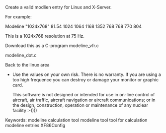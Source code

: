 Create a valid modlien entry for Linux and X-Server.

For example:	

Modeline "1024x768" 81.54  1024 1064 1168 1352   768  768  770  804  


This is a 1024x768 resolution at 75 Hz.

Download this as a C-program
modeline_vfr.c
	
modeline_dot.c

Back to the linux area

* Use the values on your own risk. There is no warranty.
If you are using a too high frequence you can destroy or damage your monitor or graphic card.

  This software is not designed or intended for use in on-line control of
  aircraft,  air traffic, aircraft navigation or aircraft communications; 
  or in the design, construction, operation or maintenance of any nuclear
  facility :-))))

Keywords: modeline calculation tool modeline tool tool for calculation modeline entries XF86Config 
